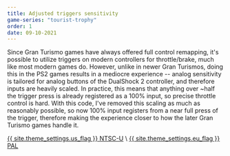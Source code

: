 ```yaml
---
title: Adjusted triggers sensitivity
game-series: "tourist-trophy"
order: 1
date: 09-10-2021
---
```


Since Gran Turismo games have always offered full control remapping, it's possible to utilize triggers on modern controllers for throttle/brake,
much like most modern games do. However, unlike in newer Gran Turismos, doing this in the PS2 games results in a mediocre experience -- analog sensitivity
is tailored for analog buttons of the DualShock 2 controller, and therefore inputs are heavily scaled. In practice, this means that anything over ~half the trigger
press is already registered as a 100% input, so precise throttle control is hard. With this code, I've removed this scaling as much as reasonably possible,
so now 100% input registers from a near full press of the trigger, therefore making the experience closer to how the later Gran Turismo games handle it.

<a href="https://github.com/CookiePLMonster/Console-Cheat-Codes/blob/master/PS2/Tourist%20Trophy/Adjusted%20triggers%20sensitivity/FF9C0E93_triggers.pnach" class="button" role="button" target="_blank">{{ site.theme_settings.us_flag }} NTSC-U</a> \\
<a href="https://github.com/CookiePLMonster/Console-Cheat-Codes/blob/master/PS2/Tourist%20Trophy/Adjusted%20triggers%20sensitivity/CA9AA903_triggers.pnach" class="button" role="button" target="_blank">{{ site.theme_settings.eu_flag }} PAL</a>
